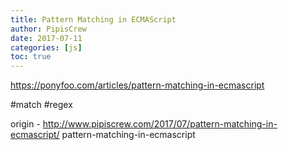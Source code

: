 ```yaml
---
title: Pattern Matching in ECMAScript
author: PipisCrew
date: 2017-07-11
categories: [js]
toc: true
---
```


https://ponyfoo.com/articles/pattern-matching-in-ecmascript

#match #regex

origin - http://www.pipiscrew.com/2017/07/pattern-matching-in-ecmascript/ pattern-matching-in-ecmascript